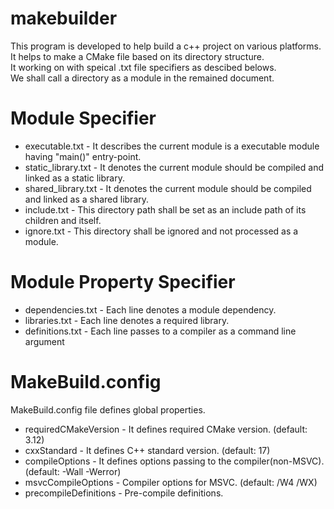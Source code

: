# makebuilder

This program is developed to help build a c++ project on various platforms.<br>
It helps to make a CMake file based on its directory structure.<br>
It working on with speical .txt file specifiers as descibed belows.<br>
We shall call a directory as a module in the remained document. <br>


# Module Specifier

* executable.txt - It describes the current module is a executable module having "main()" entry-point.
* static_library.txt - It denotes the current module should be compiled and linked as a static library.
* shared_library.txt - It denotes the current module should be compiled and linked as a shared library.
* include.txt - This directory path shall be set as an include path of its children and itself.
* ignore.txt - This directory shall be ignored and not processed as a module.


# Module Property Specifier

* dependencies.txt - Each line denotes a module dependency. 
* libraries.txt - Each line denotes a required library.
* definitions.txt - Each line passes to a compiler as a command line argument


# MakeBuild.config

MakeBuild.config file defines global properties.<br>

* requiredCMakeVersion - It defines required CMake version. (default: 3.12)
* cxxStandard - It defines C++ standard version. (default: 17)
* compileOptions - It defines options passing to the compiler(non-MSVC). (default: -Wall -Werror)
* msvcCompileOptions - Compiler options for MSVC. (default: /W4 /WX)
* precompileDefinitions - Pre-compile definitions.
